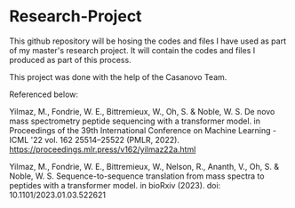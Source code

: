 # Research-Project
This github repository will be hosing the codes and files I have used as part of my master's research project. 
It will contain the codes and files I produced as part of this process.


This project was done with the help of the Casanovo Team.

Referenced below:

Yilmaz, M., Fondrie, W. E., Bittremieux, W., Oh, S. & Noble, W. S. De novo mass spectrometry peptide sequencing with a transformer model. in Proceedings of the 39th International Conference on Machine Learning - ICML '22 vol. 162 25514–25522 (PMLR, 2022). https://proceedings.mlr.press/v162/yilmaz22a.html


Yilmaz, M., Fondrie, W. E., Bittremieux, W., Nelson, R., Ananth, V., Oh, S. & Noble, W. S. Sequence-to-sequence translation from mass spectra to peptides with a transformer model. in bioRxiv (2023).
doi: 10.1101/2023.01.03.522621 
